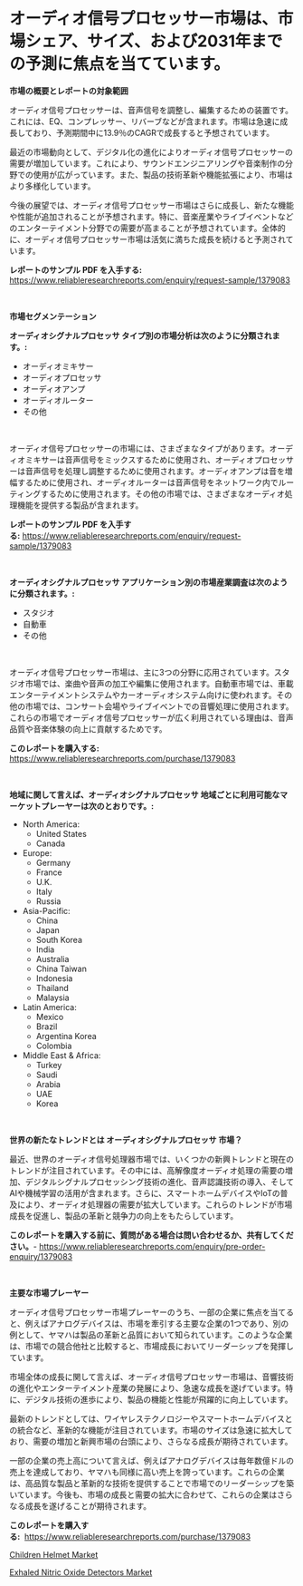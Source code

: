 <p><h1>オーディオ信号プロセッサー市場は、市場シェア、サイズ、および2031年までの予測に焦点を当てています。</h1></p><p><strong>市場の概要とレポートの対象範囲</strong></p>
<p><p>オーディオ信号プロセッサーは、音声信号を調整し、編集するための装置です。これには、EQ、コンプレッサー、リバーブなどが含まれます。市場は急速に成長しており、予測期間中に13.9％のCAGRで成長すると予想されています。</p><p>最近の市場動向として、デジタル化の進化によりオーディオ信号プロセッサーの需要が増加しています。これにより、サウンドエンジニアリングや音楽制作の分野での使用が広がっています。また、製品の技術革新や機能拡張により、市場はより多様化しています。</p><p>今後の展望では、オーディオ信号プロセッサー市場はさらに成長し、新たな機能や性能が追加されることが予想されます。特に、音楽産業やライブイベントなどのエンターテイメント分野での需要が高まることが予想されています。全体的に、オーディオ信号プロセッサー市場は活気に満ちた成長を続けると予測されています。</p></p>
<p><strong>レポートのサンプル PDF を入手する:</strong> <a href="https://www.reliableresearchreports.com/enquiry/request-sample/1379083">https://www.reliableresearchreports.com/enquiry/request-sample/1379083</a></p>
<p>&nbsp;</p>
<p><strong>市場セグメンテーション</strong></p>
<p><strong>オーディオシグナルプロセッサ タイプ別の市場分析は次のように分類されます。:</strong></p>
<p><ul><li>オーディオミキサー</li><li>オーディオプロセッサ</li><li>オーディオアンプ</li><li>オーディオルーター</li><li>その他</li></ul></p>
<p>&nbsp;</p>
<p><p>オーディオ信号プロセッサーの市場には、さまざまなタイプがあります。オーディオミキサーは音声信号をミックスするために使用され、オーディオプロセッサーは音声信号を処理し調整するために使用されます。オーディオアンプは音を増幅するために使用され、オーディオルーターは音声信号をネットワーク内でルーティングするために使用されます。その他の市場では、さまざまなオーディオ処理機能を提供する製品が含まれます。</p></p>
<p><strong>レポートのサンプル PDF を入手する:</strong>&nbsp;<a href="https://www.reliableresearchreports.com/enquiry/request-sample/1379083">https://www.reliableresearchreports.com/enquiry/request-sample/1379083</a></p>
<p>&nbsp;</p>
<p><strong> オーディオシグナルプロセッサ アプリケーション別の市場産業調査は次のように分類されます。:</strong></p>
<p><ul><li>スタジオ</li><li>自動車</li><li>その他</li></ul></p>
<p>&nbsp;</p>
<p><p>オーディオ信号プロセッサー市場は、主に3つの分野に応用されています。スタジオ市場では、楽曲や音声の加工や編集に使用されます。自動車市場では、車載エンターテイメントシステムやカーオーディオシステム向けに使われます。その他の市場では、コンサート会場やライブイベントでの音響処理に使用されます。これらの市場でオーディオ信号プロセッサーが広く利用されている理由は、音声品質や音楽体験の向上に貢献するためです。</p></p>
<p><strong>このレポートを購入する:</strong>&nbsp; <a href="https://www.reliableresearchreports.com/purchase/1379083">https://www.reliableresearchreports.com/purchase/1379083</a></p>
<p>&nbsp;</p>
<p><strong>地域に関して言えば、オーディオシグナルプロセッサ 地域ごとに利用可能なマーケットプレーヤーは次のとおりです。:</strong></p>
<p><ul>
    <li>
        North America:
        <ul>
            <li>United States</li>
            <li>Canada</li>
        </ul>
    </li>
    <li>
        Europe:
        <ul>
            <li>Germany</li>
            <li>France</li>
            <li>U.K.</li>
            <li>Italy</li>
            <li>Russia</li>
        </ul>
    </li>
    <li>
        Asia-Pacific:
        <ul>
            <li>China</li>
            <li>Japan</li>
            <li>South Korea</li>
            <li>India</li>
            <li>Australia</li>
            <li>China Taiwan</li>
            <li>Indonesia</li>
            <li>Thailand</li>
            <li>Malaysia</li>
        </ul>
    </li>
    <li>
        Latin America:
        <ul>
            <li>Mexico</li>
            <li>Brazil</li>
            <li>Argentina Korea</li>
            <li>Colombia</li>
        </ul>
    </li>
    <li>
        Middle East & Africa:
        <ul>
            <li>Turkey</li>
            <li>Saudi</li>
            <li>Arabia</li>
            <li>UAE</li>
            <li>Korea</li>
        </ul>
    </li>
    </ul></p>
<p>&nbsp;</p>
<p><strong>世界の新たなトレンドとは オーディオシグナルプロセッサ 市場？</strong></p>
<p><p>最近、世界のオーディオ信号処理器市場では、いくつかの新興トレンドと現在のトレンドが注目されています。その中には、高解像度オーディオ処理の需要の増加、デジタルシグナルプロセッシング技術の進化、音声認識技術の導入、そしてAIや機械学習の活用が含まれます。さらに、スマートホームデバイスやIoTの普及により、オーディオ処理器の需要が拡大しています。これらのトレンドが市場成長を促進し、製品の革新と競争力の向上をもたらしています。</p></p>
<p><strong>このレポートを購入する前に、質問がある場合は問い合わせるか、共有してください。</strong>- <a href="https://www.reliableresearchreports.com/enquiry/pre-order-enquiry/1379083">https://www.reliableresearchreports.com/enquiry/pre-order-enquiry/1379083</a></p>
<p>&nbsp;</p>
<p><strong>主要な市場プレーヤー</strong></p>
<p><p>オーディオ信号プロセッサー市場プレーヤーのうち、一部の企業に焦点を当てると、例えばアナログデバイスは、市場を牽引する主要な企業の1つであり、別の例として、ヤマハは製品の革新と品質において知られています。このような企業は、市場での競合他社と比較すると、市場成長においてリーダーシップを発揮しています。</p><p>市場全体の成長に関して言えば、オーディオ信号プロセッサー市場は、音響技術の進化やエンターテイメント産業の発展により、急速な成長を遂げています。特に、デジタル技術の進歩により、製品の機能と性能が飛躍的に向上しています。</p><p>最新のトレンドとしては、ワイヤレステクノロジーやスマートホームデバイスとの統合など、革新的な機能が注目されています。市場のサイズは急速に拡大しており、需要の増加と新興市場の台頭により、さらなる成長が期待されています。</p><p>一部の企業の売上高について言えば、例えばアナログデバイスは毎年数億ドルの売上を達成しており、ヤマハも同様に高い売上を誇っています。これらの企業は、高品質な製品と革新的な技術を提供することで市場でのリーダーシップを築いています。今後も、市場の成長と需要の拡大に合わせて、これらの企業はさらなる成長を遂げることが期待されます。</p></p>
<p><strong>このレポートを購入する:</strong>&nbsp;&nbsp;<a href="https://www.reliableresearchreports.com/purchase/1379083">https://www.reliableresearchreports.com/purchase/1379083</a></p>
<p><p><a href="https://valiant-lunge-8fe.notion.site/Global-Children-Helmet-Market-Size-and-Market-Trends-Insights-and-Projections-from-2024-to-2031-3183206c66534ed386caa251ad29c67d">Children Helmet Market</a></p><p><a href="https://funky-papaya-cf4.notion.site/Exhaled-Nitric-Oxide-Detectors-Market-Size-Furnishes-Valuable-Information-Encompassing-Market-Share--655c9a3a58594aef83c17be981e9fd39">Exhaled Nitric Oxide Detectors Market</a></p></p>